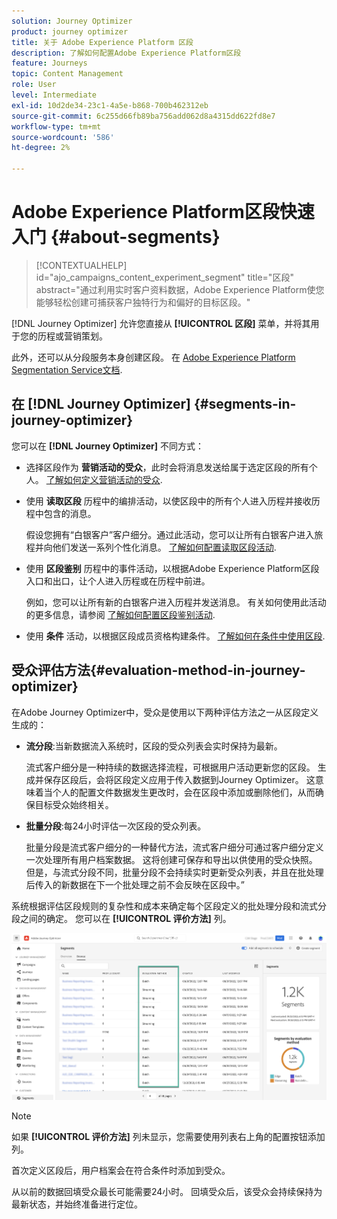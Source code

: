```yaml
---
solution: Journey Optimizer
product: journey optimizer
title: 关于 Adobe Experience Platform 区段
description: 了解如何配置Adobe Experience Platform区段
feature: Journeys
topic: Content Management
role: User
level: Intermediate
exl-id: 10d2de34-23c1-4a5e-b868-700b462312eb
source-git-commit: 6c255d66fb89ba756add062d8a4315dd622fd8e7
workflow-type: tm+mt
source-wordcount: '586'
ht-degree: 2%

---
```


# Adobe Experience Platform区段快速入门 {#about-segments}

>[!CONTEXTUALHELP]
>id="ajo_campaigns_content_experiment_segment"
>title="区段"
>abstract="通过利用实时客户资料数据，Adobe Experience Platform使您能够轻松创建可捕获客户独特行为和偏好的目标区段。"

[!DNL Journey Optimizer]  允许您直接从 **[!UICONTROL 区段]** 菜单，并将其用于您的历程或营销策划。

此外，还可以从分段服务本身创建区段。 在 [Adobe Experience Platform Segmentation Service文档](https://experienceleague.adobe.com/docs/experience-platform/segmentation/home.html).

## 在 [!DNL Journey Optimizer] {#segments-in-journey-optimizer}

您可以在 **[!DNL Journey Optimizer]** 不同方式：

* 选择区段作为 **营销活动的受众**，此时会将消息发送给属于选定区段的所有个人。 [了解如何定义营销活动的受众](../campaigns/create-campaign.md#define-the-audience-audience).

* 使用 **读取区段** 历程中的编排活动，以使区段中的所有个人进入历程并接收历程中包含的消息。

   假设您拥有“白银客户”客户细分。通过此活动，您可以让所有白银客户进入旅程并向他们发送一系列个性化消息。 [了解如何配置读取区段活动](../building-journeys/read-segment.md#configuring-segment-trigger-activity).

* 使用 **区段鉴别** 历程中的事件活动，以根据Adobe Experience Platform区段入口和出口，让个人进入历程或在历程中前进。

   例如，您可以让所有新的白银客户进入历程并发送消息。 有关如何使用此活动的更多信息，请参阅 [了解如何配置区段鉴别活动](../building-journeys/segment-qualification-events.md).

* 使用 **条件** 活动，以根据区段成员资格构建条件。 [了解如何在条件中使用区段](../building-journeys/condition-activity.md#using-a-segment).

## 受众评估方法{#evaluation-method-in-journey-optimizer}

在Adobe Journey Optimizer中，受众是使用以下两种评估方法之一从区段定义生成的：

* **流分段**:当新数据流入系统时，区段的受众列表会实时保持为最新。

   流式客户细分是一种持续的数据选择流程，可根据用户活动更新您的区段。 生成并保存区段后，会将区段定义应用于传入数据到Journey Optimizer。 这意味着当个人的配置文件数据发生更改时，会在区段中添加或删除他们，从而确保目标受众始终相关。

* **批量分段**:每24小时评估一次区段的受众列表。

   批量分段是流式客户细分的一种替代方法，流式客户细分可通过客户细分定义一次处理所有用户档案数据。 这将创建可保存和导出以供使用的受众快照。 但是，与流式分段不同，批量分段不会持续实时更新受众列表，并且在批处理后传入的新数据在下一个批处理之前不会反映在区段中。”

系统根据评估区段规则的复杂性和成本来确定每个区段定义的批处理分段和流式分段之间的确定。 您可以在 **[!UICONTROL 评价方法]** 列。

![](assets/evaluation-method.png)

>[!NOTE]
>
>如果 **[!UICONTROL 评价方法]** 列未显示，您需要使用列表右上角的配置按钮添加列。

首次定义区段后，用户档案会在符合条件时添加到受众。

从以前的数据回填受众最长可能需要24小时。 回填受众后，该受众会持续保持为最新状态，并始终准备进行定位。

